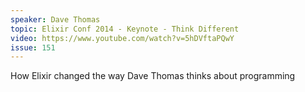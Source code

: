 ```yaml
---
speaker: Dave Thomas
topic: Elixir Conf 2014 - Keynote - Think Different
video: https://www.youtube.com/watch?v=5hDVftaPQwY
issue: 151
---
```


How Elixir changed the way Dave Thomas thinks about programming


